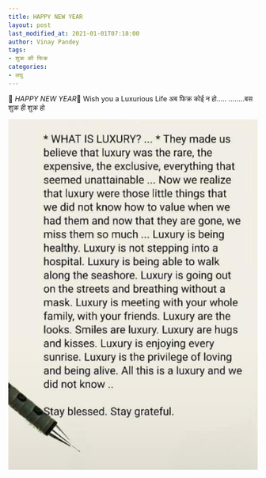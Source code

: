 ```yaml
---
title: HAPPY NEW YEAR
layout: post
last_modified_at: 2021-01-01T07:18:00
author: Vinay Pandey
tags:
- शुक्र की फिक्र
categories:
- लघु
---
```

🌷 *HAPPY NEW YEAR*🌷
Wish you a Luxurious Life
अब फिक्र कोई न हो.....
........बस शुक्र ही शुक्र हो


![IMG-20210101-WA0021.jpg](/images/IMG-20210101-WA0021.jpg)


